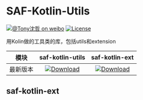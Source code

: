 # SAF-Kotlin-Utils

[![@Tony沈哲 on weibo](https://img.shields.io/badge/weibo-%40Tony%E6%B2%88%E5%93%B2-blue.svg)](http://www.weibo.com/fengzhizi715)
[![License](https://img.shields.io/badge/license-Apache%202-lightgrey.svg)](https://www.apache.org/licenses/LICENSE-2.0.html)

用Kolin做的工具类的库，包括utils和extension


模块|saf-kotlin-utils|saf-kotlin-ext
---|:-------------:|:-------------:
最新版本|[ ![Download](https://api.bintray.com/packages/fengzhizi715/maven/saf-kotlin-utils/images/download.svg) ](https://bintray.com/fengzhizi715/maven/saf-kotlin-utils/_latestVersion)|[ ![Download](https://api.bintray.com/packages/fengzhizi715/maven/saf-kotlin-ext/images/download.svg) ](https://bintray.com/fengzhizi715/maven/saf-kotlin-ext/_latestVersion)|


## saf-kotlin-ext